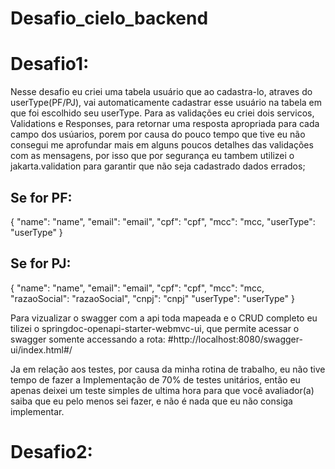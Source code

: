 # Desafio_cielo_backend

# Desafio1:

Nesse desafio eu criei uma tabela usuário que ao cadastra-lo, atraves do userType(PF/PJ), vai automaticamente cadastrar esse usuário na tabela em que foi escolhido seu userType.
Para as validações eu criei dois servicos, Validations e Responses, para retornar uma resposta apropriada para cada campo dos usúarios, porem por causa do pouco tempo que tive eu
não consegui me aprofundar mais em alguns poucos detalhes das validações com as mensagens, por isso que por segurança eu tambem utilizei o jakarta.validation para garantir que não seja cadastrado dados errados;
## Se for PF:
{
  "name": "name",
  "email": "email",
  "cpf": "cpf",
  "mcc": "mcc,
  "userType": "userType"
}
## Se for PJ:
{
  "name": "name",
  "email": "email",
  "cpf": "cpf",
  "mcc": "mcc,
  "razaoSocial": "razaoSocial",
  "cnpj": "cnpj"
  "userType": "userType"
}

Para vizualizar o swagger com a api toda mapeada e o CRUD completo eu tilizei o springdoc-openapi-starter-webmvc-ui, que permite acessar o swagger somente accessando a rota:
#http://localhost:8080/swagger-ui/index.html#/

Ja em relação aos testes, por causa da minha rotina de trabalho, eu não tive tempo  de fazer a Implementação de 70% de testes unitários, então eu apenas deixei um teste simples de ultima hora para que você avaliador(a) saiba que eu pelo menos sei fazer, e não é nada que eu não consiga implementar.

# Desafio2:
